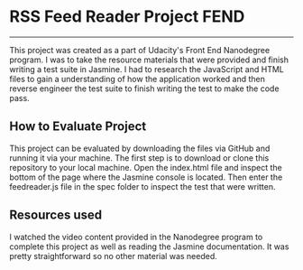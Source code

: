 # RSS Feed Reader Project FEND
---

This project was created as a part of Udacity's Front End Nanodegree program. I was to take the resource materials that were provided and finish writing a test suite in Jasmine. I had to research the JavaScript and HTML files to gain a understanding of how the application worked and then reverse engineer the test suite to finish writing the test to make the code pass.

## How to Evaluate Project

This project can be evaluated by downloading the files via GitHub and running it via your machine. The first step is to download or clone this repository to your local machine. Open the index.html file and inspect the bottom of the page where the Jasmine console is located. Then enter the feedreader.js file in the spec folder to inspect the test that were written.

## Resources used

I watched the video content provided in the Nanodegree program to complete this project as well as reading the Jasmine documentation. It was pretty straightforward so no other material was needed.

